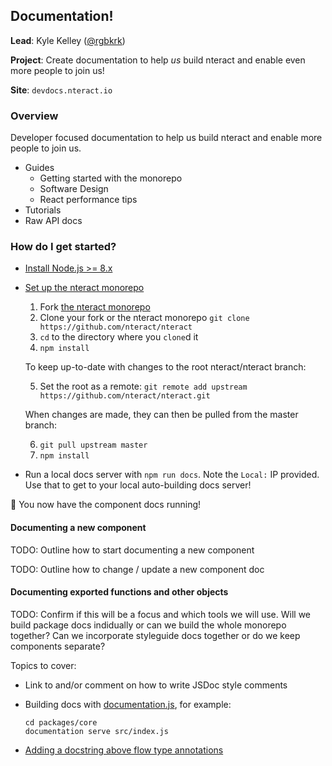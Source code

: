 ## Documentation!

**Lead**: Kyle Kelley ([@rgbkrk](https://github.com/rgbkrk))

**Project**: Create documentation to help _us_ build nteract and enable even more people to join us!

**Site**: `devdocs.nteract.io`

### Overview

Developer focused documentation to help us build nteract and enable more people to join us.

- Guides
  - Getting started with the monorepo
  - Software Design
  - React performance tips
- Tutorials
- Raw API docs

### How do I get started?

- [Install Node.js >= 8.x](https://docs.npmjs.com/getting-started/installing-node)
- [Set up the nteract monorepo](https://github.com/nteract/nteract#getting-started)

  1.  Fork [the nteract monorepo](https://github.com/nteract/nteract)
  2.  Clone your fork or the nteract monorepo `git clone https://github.com/nteract/nteract`
  3.  `cd` to the directory where you `clone`d it
  4.  `npm install`

  To keep up-to-date with changes to the root nteract/nteract branch:

  5.  Set the root as a remote: `git remote add upstream https://github.com/nteract/nteract.git`

  When changes are made, they can then be pulled from the master branch:

  6.  `git pull upstream master`
  7.  `npm install`

- Run a local docs server with `npm run docs`. Note the `Local:` IP provided. Use that to get to your local auto-building docs server!

🎉 You now have the component docs running!

#### Documenting a new component

TODO: Outline how to start documenting a new component

TODO: Outline how to change / update a new component doc

#### Documenting exported functions and other objects

TODO: Confirm if this will be a focus and which tools we will use. Will we build package docs indidually or can we build the whole monorepo together? Can we incorporate styleguide docs together or do we keep components separate?

Topics to cover:

- Link to and/or comment on how to write JSDoc style comments

- Building docs with [documentation.js](https://github.com/documentationjs/documentation/blob/master/docs/GETTING_STARTED.md), for example:

  ```
  cd packages/core
  documentation serve src/index.js
  ```

- [Adding a docstring above flow type annotations](https://github.com/documentationjs/documentation/blob/master/docs/GETTING_STARTED.md#flow-type-annotations)
